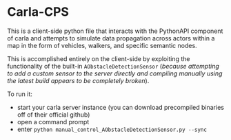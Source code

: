# Carla-CPS

This is a client-side python file that interacts with the PythonAPI component of carla and attempts to simulate data propagation across actors within a map in the form of vehicles, walkers, and specific semantic nodes. 

This is accomplished entirely on the client-side by exploiting the functionality of the built-in `AObstacleDetectionSensor` (_because attempting to add a custom sensor to the server directly and compiling manually using the latest build appears to be completely broken_).

To run it:
 - start your carla server instance (you can download precompiled binaries off of their official github)
 - open a command prompt
 - enter `python manual_control_AObstacleDetectionSensor.py --sync`
